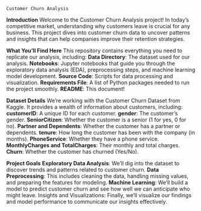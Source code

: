     Customer Churn Analysis
**Introduction**
Welcome to the Customer Churn Analysis project! In today’s competitive market, understanding why customers leave is crucial for any business. This project dives into customer churn data to uncover patterns and insights that can help companies improve their retention strategies.

**What You’ll Find Here**
This repository contains everything you need to replicate our analysis, including:
**Data Directory**: The dataset used for our analysis.
**Notebooks**: Jupyter notebooks that guide you through the exploratory data analysis (EDA), preprocessing steps, and machine learning model development.
**Source Code**: Scripts for data processing and visualization.
**Requirements File**: A list of Python packages needed to run the project smoothly.
**README**: This document!

**Dataset Details**
We’re working with the Customer Churn Dataset from Kaggle. It provides a wealth of information about customers, including:
**customerID**: A unique ID for each customer.
**gender**: The customer’s gender.
**SeniorCitizen**: Whether the customer is a senior (1 for yes, 0 for no).
**Partner and Dependents**: Whether the customer has a partner or dependents.
**tenure**: How long the customer has been with the company (in months).
**PhoneService**: Whether they have a phone service.
**MonthlyCharges and TotalCharges**: Their monthly and total charges.
**Churn**: Whether the customer has churned (Yes/No).

**Project Goals**
**Exploratory Data Analysis**: We’ll dig into the dataset to discover trends and patterns related to customer churn.
**Data Preprocessing**: This includes cleaning the data, handling missing values, and preparing the features for modeling.
**Machine Learning**: We’ll build a model to predict customer churn and see how well we can anticipate who might leave.
Insights and Visualizations: Finally, we’ll visualize our findings and model performance to communicate our insights effectively.

